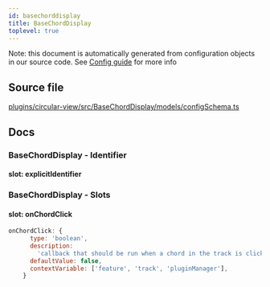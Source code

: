 ```yaml
---
id: basechorddisplay
title: BaseChordDisplay
toplevel: true
---
```

Note: this document is automatically generated from configuration objects in
our source code. See [Config guide](/docs/config_guide) for more info

## Source file

[plugins/circular-view/src/BaseChordDisplay/models/configSchema.ts](https://github.com/GMOD/jbrowse-components/blob/main/plugins/circular-view/src/BaseChordDisplay/models/configSchema.ts)

## Docs



### BaseChordDisplay - Identifier

#### slot: explicitIdentifier



### BaseChordDisplay - Slots
#### slot: onChordClick



```js
onChordClick: {
      type: 'boolean',
      description:
        'callback that should be run when a chord in the track is clicked',
      defaultValue: false,
      contextVariable: ['feature', 'track', 'pluginManager'],
    }
```




